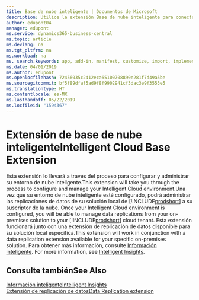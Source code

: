 ```yaml
---
title: Base de nube inteligente | Documentos de Microsoft
description: Utilice la extensión Base de nube inteligente para conectar su solución local con Business Central en línea.
author: edupont04
manager: edupont
ms.service: dynamics365-business-central
ms.topic: article
ms.devlang: na
ms.tgt_pltfrm: na
ms.workload: na
ms. search.keywords: app, add-in, manifest, customize, import, implement
ms.date: 04/01/2019
ms.author: edupont
ms.openlocfilehash: 72456035c2412eca65100708890e281f7d49a5be
ms.sourcegitcommit: bf5f89dfaf5ad9f8f9902941cf3dac3e9f3553e5
ms.translationtype: HT
ms.contentlocale: es-MX
ms.lasthandoff: 05/22/2019
ms.locfileid: "1594367"
---
```

# <a name="intelligent-cloud-base-extension"></a><span data-ttu-id="19482-103">Extensión de base de nube inteligente</span><span class="sxs-lookup"><span data-stu-id="19482-103">Intelligent Cloud Base Extension</span></span>

<span data-ttu-id="19482-104">Esta extensión lo llevará a través del proceso para configurar y administrar su entorno de nube inteligente.</span><span class="sxs-lookup"><span data-stu-id="19482-104">This extension will take you through the process to configure and manage your Intelligent Cloud environment.</span></span><span data-ttu-id="19482-105">Una vez que su entorno de nube inteligente esté configurado, podrá administrar las replicaciones de datos de su solución local de [!INCLUDE[prodshort](includes/prodshort.md)] a su suscriptor de la nube.</span><span class="sxs-lookup"><span data-stu-id="19482-105"> Once your Intelligent Cloud environment is configured, you will be able to manage data replications from your on-premises solution to your [!INCLUDE[prodshort](includes/prodshort.md)] cloud tenant.</span></span> <span data-ttu-id="19482-106">Esta extensión funcionará junto con una extensión de replicación de datos disponible para su solución local específica.</span><span class="sxs-lookup"><span data-stu-id="19482-106">This extension will work in conjunction with a data replication extension available for your specific on-premises solution.</span></span><span data-ttu-id="19482-107"> Para obtener más información, consulte [Información inteligente](about-intelligent-cloud.md).</span><span class="sxs-lookup"><span data-stu-id="19482-107"> For more information, see [Intelligent Insights](about-intelligent-cloud.md).</span></span>  

## <a name="see-also"></a><span data-ttu-id="19482-108">Consulte también</span><span class="sxs-lookup"><span data-stu-id="19482-108">See Also</span></span>

[<span data-ttu-id="19482-109">Información inteligente</span><span class="sxs-lookup"><span data-stu-id="19482-109">Intelligent Insights</span></span>](about-intelligent-cloud.md)  
[<span data-ttu-id="19482-110">Extensión de replicación de datos</span><span class="sxs-lookup"><span data-stu-id="19482-110">Data Replication extension</span></span>](ui-extensions-data-replication.md)  
